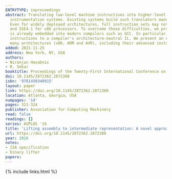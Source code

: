 ```yaml
---
ENTRYTYPE: inproceedings
abstract: Translating low-level machine instructions into higher-level intermediate language (IL) is one of the central steps in many binary analysis and
  instrumentation systems. Existing systems build such translators manually. As a result, it takes a great deal of effort to support new architectures.
  Even for widely deployed architectures, full instruction sets may not be modeled, e.g., mature systems such as Valgrind still lack support for AVX, FMA4
  and SSE4.1 for x86 processors. To overcome these difficulties, we propose a novel approach that leverages knowledge about instruction set semantics that
  is already embedded into modern compilers such as GCC. In particular, we present a learning-based approach for automating the translation of assembly
  instructions to a compiler's architecture-neutral IL. We present an experimental evaluation that demonstrates the ability of our approach to easily support
  many architectures (x86, ARM and AVR), including their advanced instruction sets. Our implementation is available as open-source software.
added: 2021-11-25
address: New York, NY, USA
authors:
- Niranjan Hasabnis
- R. Sekar
booktitle: Proceedings of the Twenty-First International Conference on Architectural Support for Programming Languages and Operating Systems
doi: 10.1145/2872362.2872380
isbn: '9781450340915'
layout: paper
link: https://doi.org/10.1145/2872362.2872380
location: Atlanta, Georgia, USA
numpages: '14'
pages: 311-324
publisher: Association for Computing Machinery
read: false
readings: []
series: ASPLOS '16
title: 'Lifting assembly to intermediate representation: A novel approach leveraging compilers'
url: https://doi.org/10.1145/2872362.2872380
year: 2016
notes:
- ISA specification
- binary lifter
papers:
---
```

{% include links.html %}
